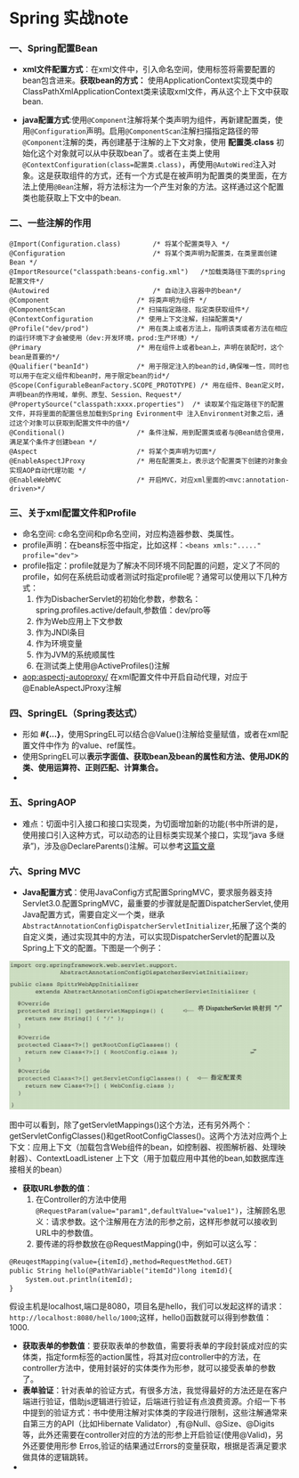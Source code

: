 # Spring 实战note

### 一、Spring配置Bean
- **xml文件配置方式**：在xml文件中，引入命名空间，使用<beans></beans>标签将需要配置的bean包含进来。**获取bean的方式：** 使用ApplicationContext实现类中的ClassPathXmlApplicationContext类来读取xml文件，再从这个上下文中获取bean.

- **java配置方式**:使用`@Component`注解将某个类声明为组件，再新建配置类，使用`@Configuration`声明。启用`@ComponentScan`注解扫描指定路径的带`@Component`注解的类，再创建基于注解的上下文对象，使用 **配置类.class** 初始化这个对象就可以从中获取bean了。或者在主类上使用`@ContextConfiguration(class=配置类.class)`，再使用`@AutoWired`注入对象。这是获取组件的方式，还有一个方式是在被声明为配置类的类里面，在方法上使用`@Bean`注解，将方法标注为一个产生对象的方法。这样通过这个配置类也能获取上下文中的bean.

### 二、一些注解的作用
```
@Import(Configuration.class)        /* 将某个配置类导入 */
@Configuration                      /* 将某个类声明为配置类，在类里面创建Bean */
@ImportResource("classpath:beans-config.xml")   /*加载类路径下面的spring配置文件*/
@Autowired                          /* 自动注入容器中的bean*/    
@Component                      /* 将类声明为组件 */
@ComponentScan                  /* 扫描指定路径、指定类获取组件*/
@ContextConfiguration           /* 使用上下文注解，扫描配置类*/
@Profile("dev/prod")            /* 用在类上或者方法上，指明该类或者方法在相应的运行环境下才会被使用（dev:开发环境，prod:生产环境）*/
@Primary                        /* 用在组件上或者bean上，声明在装配时，这个bean是首要的*/
@Qualifier("beanId")            /* 用于限定注入的bean的id,确保唯一性，同时也可以用于在定义组件和bean时，用于限定bean的id*/
@Scope(ConfigurableBeanFactory.SCOPE_PROTOTYPE) /* 用在组件、Bean定义时，声明bean的作用域，单例、原型、Session、Request*/
@PropertySource("classpath:xxxx.properties")  /* 读取某个指定路径下的配置文件，并将里面的配置信息加载到Spring Evironment中 注入Environment对象之后，通过这个对象可以获取到配置文件中的值*/
@Conditional()                  /* 条件注解，用到配置类或者与@Bean结合使用，满足某个条件才创建bean */
@Aspect                         /* 将某个类声明为切面*/
@EnableAspectJProxy             /* 用在配置类上，表示这个配置类下创建的对象会实现AOP自动代理功能 */
@EnableWebMVC                   /* 开启MVC，对应xml里面的<mvc:annotation-driven>*/
```

### 三、关于xml配置文件和Profile
- 命名空间: c命名空间和p命名空间，对应构造器参数、类属性。
- profile声明：在beans标签中指定，比如这样：` <beans xmls:"....." profile="dev"> `
- profile指定：profile就是为了解决不同环境不同配置的问题，定义了不同的profile，如何在系统启动或者测试时指定profile呢？通常可以使用以下几种方式：
    1. 作为DisbacherServlet的初始化参数，参数名：spring.profiles.active/default,参数值：dev/pro等
    2. 作为Web应用上下文参数
    3. 作为JNDI条目
    4. 作为环境变量
    5. 作为JVM的系统顺属性
    6. 在测试类上使用@ActiveProfiles()注解
- <aop:aspectj-autoproxy/> 在xml配置文件中开启自动代理，对应于@EnableAspectJProxy注解

### 四、SpringEL（Spring表达式）
- 形如 **#{...}**，使用SpringEL可以结合@Value()注解给变量赋值，或者在xml配置文件中作为<bean></bean> 的value、ref属性。
- 使用SpringEL可以**表示字面值、获取bean及bean的属性和方法、使用JDK的类、使用运算符、正则匹配、计算集合。**
- 

### 五、SpringAOP
- 难点：切面中引入接口和接口实现类，为切面增加新的功能(书中所讲的是，使用接口引入这种方式，可以动态的让目标类实现某个接口，实现“java 多继承”)，涉及@DeclareParents()注解。可以参考[这篇文章](https://blog.csdn.net/zhousanlong/article/details/21614093)

### 六、Spring MVC
- **Java配置方式**：使用JavaConfig方式配置SpringMVC，要求服务器支持Servlet3.0.配置SpringMVC，最重要的步骤就是配置DispatcherServlet,使用Java配置方式，需要自定义一个类，继承`AbstractAnnotationConfigDispatcherServletInitializer`,拓展了这个类的自定义类，通过实现其中的方法，可以实现DispatcherServlet的配置以及Spring上下文的配置。下图是一个例子：

![例图](./resources/springMVC_java配置.png)

图中可以看到，除了getServletMappings()这个方法，还有另外两个：getServletConfigClasses()和getRootConfigClasses()。这两个方法对应两个上下文：应用上下文（加载包含Web组件的bean，如控制器、视图解析器、处理映射器）、ContextLoadListener 上下文（用于加载应用中其他的bean,如数据库连接相关的bean）

- **获取URL参数的值**：
  1. 在Controller的方法中使用`@RequestParam(value="param1",defaultValue="value1")`，注解顾名思义：请求参数。这个注解用在方法的形参之前，这样形参就可以接收到URL中的参数值。
  2. 要传递的将参数放在@RequestMapping()中，例如可以这么写：
```
@ReuqestMapping(value={itemId},method=RequestMethod.GET)
public String hello(@PathVariable("itemId")long itemId){
    System.out.println(itemId);
}
```
假设主机是localhost,端口是8080，项目名是hello，我们可以发起这样的请求：`http://localhost:8080/hello/1000`;这样，hello()函数就可以得到参数值：1000.

- **获取表单的参数值**：要获取表单的参数值，需要将表单的字段封装成对应的实体类，指定form标签的action属性，将其对应controller中的方法，在controller方法中，使用封装好的实体类作为形参，就可以接受表单的参数了。
- **表单验证**：针对表单的验证方式，有很多方法，我觉得最好的方法还是在客户端进行验证，借助js逻辑进行验证，后端进行验证有点浪费资源。介绍一下书中提到的验证方式：书中使用注解对实体类的字段进行限制，这些注解通常来自第三方的API（比如Hibernate Validator）,有@Null、@Size、@Digits等，此外还需要在controller对应的方法的形参上开启验证(使用@Valid)，另外还要使用形参 Erros,验证的结果通过Errors的变量获取，根据是否满足要求做具体的逻辑跳转。
-
  